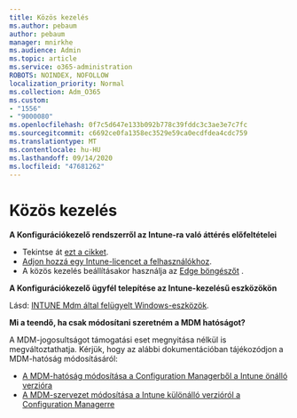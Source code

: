 ```yaml
---
title: Közös kezelés
ms.author: pebaum
author: pebaum
manager: mnirkhe
ms.audience: Admin
ms.topic: article
ms.service: o365-administration
ROBOTS: NOINDEX, NOFOLLOW
localization_priority: Normal
ms.collection: Adm_O365
ms.custom:
- "1556"
- "9000080"
ms.openlocfilehash: 0f7c5d647e133b092b778c39fddc3c3ae3e7c7fc
ms.sourcegitcommit: c6692ce0fa1358ec3529e59ca0ecdfdea4cdc759
ms.translationtype: MT
ms.contentlocale: hu-HU
ms.lasthandoff: 09/14/2020
ms.locfileid: "47681262"
---
```

# <a name="co-management"></a>Közös kezelés

**A Konfigurációkezelő rendszerről az Intune-ra való áttérés előfeltételei**

- Tekintse át [ezt a cikket](https://docs.microsoft.com/configmgr/mdm/deploy-use/migrate-hybridmdm-to-intunesa).
- [Adjon hozzá egy Intune-licencet a felhasználókhoz](https://docs.microsoft.com/intune/licenses-assign).
- A közös kezelés beállításakor használja az [Edge böngészőt](https://www.microsoft.com/windows/microsoft-edge) .

**A Konfigurációkezelő ügyfél telepítése az Intune-kezelésű eszközökön**

Lásd: [INTUNE Mdm által felügyelt Windows-eszközök](https://docs.microsoft.com/configmgr/core/clients/deploy/deploy-clients-to-windows-computers#bkmk_mdm).

**Mi a teendő, ha csak módosítani szeretném a MDM hatóságot?**

A MDM-jogosultságot támogatási eset megnyitása nélkül is megváltoztathatja. Kérjük, hogy az alábbi dokumentációban tájékozódjon a MDM-hatóság módosításáról:

- [A MDM-hatóság módosítása a Configuration Managerből a Intune önálló verzióra](https://docs.microsoft.com/configmgr/mdm/deploy-use/migrate-change-mdm-authority)
- [A MDM-szervezet módosítása a Intune különálló verzióról a Configuration Managerre](https://docs.microsoft.com/configmgr/mdm/deploy-use/change-mdm-authority)
